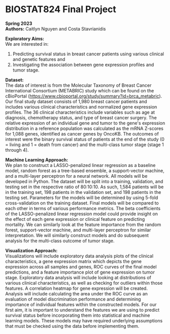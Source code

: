 # BIOSTAT824 Final Project
**Spring 2023** </br>
**Authors:** Caitlyn Nguyen and Costa Stavrianidis

**Exploratory Aims:**</br>
We are interested in: </br>
1) Predicting survival status in breast cancer patients using various clinical and genetic features and
2) Investigating the association between gene expression profiles and tumor stage.

**Dataset:** </br>
The data of interest is from the Molecular Taxonomy of Breast Cancer International Consortium (METABRIC) study which can be found on the cBioPortal (https://www.cbioportal.org/study/summary?id=brca_metabric). Our final study dataset consists of 1,980 breast cancer patients and includes various clinical characteristics and normalized gene expression profiles. The 36 clinical characteristics include variables such as age at diagnosis, chemotherapy status, and type of breast cancer surgery. The relative expression of an individual gene and tumor to the gene's expression distribution in a reference population was calculated as the mRNA Z-scores for 1,088 genes, identified as cancer genes by OncoKB. The outcomes of interest were the binary survival status of patients at the end of the study (0 =  living and 1 = death from cancer) and the multi-class tumor stage (stage 1 through 4).

**Machine Learning Approach:** </br>
We plan to construct a LASSO-penalized linear regression as a baseline model, random forest as a tree-based ensemble, a support-vector machine, and a multi-layer perceptron for a neural network. All models will be developed in Python. The dataset will be split into a training, validation, and testing set in the respective ratio of 80:10:10. As such, 1,584 patients will be in the training set, 198 patients in the validation set, and 198 patients in the testing set. Parameters for the models will be determined by using 5-fold cross-validation on the training dataset. Final models will be compared to each other in terms of various performance metrics. The beta coefficients of the LASSO-penalized linear regression model could provide insight on the effect of each gene expression or clinical feature on predicting mortality. We can similarly look at the feature importance from the random forest, support-vector machine, and multi-layer perceptron for similar interpretation. We will similarly construct models and do subsequent analysis for the multi-class outcome of tumor stage.

**Visualization Approach:** </br>
Visualizations will include exploratory data analysis plots of the clinical characteristics, a gene expression matrix which depicts the gene expression across all samples and genes, ROC curves of the final model predictions, and a feature importance plot of gene expression on tumor stage. Exploratory data analysis will include looking at distributions of various clinical characteristics, as well as checking for outliers within those features. A correlation heatmap for gene expression will be created. Analysis will include calculating the area under the ROC curve as an evaluation of model discrimination performance and determining importance of individual features within the constructed models. For our first aim, it is important to understand the features we are using to predict survival status before incorporating them into statistical and machine learning models. These models may have required underlying assumptions that must be checked using the data before implementing them.
